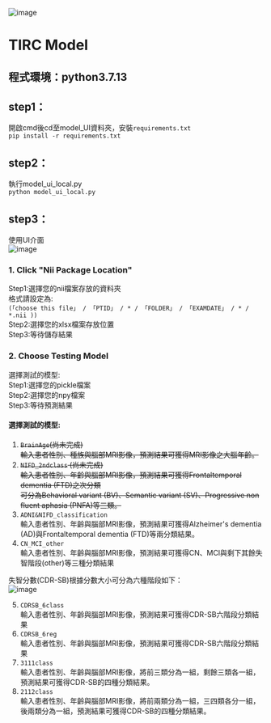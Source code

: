 ![image](https://github.com/tircra3/model/raw/main/model_img/TIRClogo.png)
# TIRC Model
## 程式環境：python3.7.13 <br>
## step1：<br>
開啟cmd後cd至model_UI資料夾，安裝`requirements.txt` <br>
`pip install -r requirements.txt` <br>
## step2：<br>
執行model_ui_local.py <br>
`python model_ui_local.py`
## step3：<br>
使用UI介面 <br>
![image](https://github.com/tircra3/model/raw/main/model_img/UI.png)

### 1. Click "Nii Package Location" <br>
Step1:選擇您的nii檔案存放的資料夾 <br>
格式請設定為: <br>
`(「choose this file」 / 「PTID」 / * / 「FOLDER」 / 「EXAMDATE」 / * / *.nii ))` <br>
Step2:選擇您的xlsx檔案存放位置 <br>
Step3:等待儲存結果 <br>

### 2. Choose Testing Model <br>
選擇測試的模型: <br>
Step1:選擇您的pickle檔案 <br>
Step2:選擇您的npy檔案 <br>
Step3:等待預測結果 <br>


#### 選擇測試的模型: <br>
1. ~~`BrainAge`(尚未完成) <br>
輸入患者性別、種族與腦部MRI影像，預測結果可獲得MRI影像之大腦年齡。~~ <br>
2. ~~`NIFD_2ndclass` (尚未完成) <br>
輸入患者性別、年齡與腦部MRI影像，預測結果可獲得Frontaltemporal dementia (FTD)之次分類 <br>
可分為Behavioral variant (BV)、Semantic variant (SV)、Progressive non fluent aphasia (PNFA)等三類。~~<br>
3. `ADNI&NIFD_classification` <br>
輸入患者性別、年齡與腦部MRI影像，預測結果可獲得Alzheimer's dementia (AD)與Frontaltemporal dementia (FTD)等兩分類結果。 <br>
4. `CN_MCI_other` <br>
輸入患者性別、年齡與腦部MRI影像，預測結果可獲得CN、MCI與剩下其餘失智階段(other)等三種分類結果 <br>

失智分數(CDR-SB)根據分數大小可分為六種階段如下： <br>
![image](https://github.com/tircra3/model/raw/main/model_img/CDR-SB.png)

5. `CDRSB_6class` <br>
輸入患者性別、年齡與腦部MRI影像，預測結果可獲得CDR-SB六階段分類結果 <br>
6. `CDRSB_6reg` <br>
輸入患者性別、年齡與腦部MRI影像，預測結果可獲得CDR-SB六階段分類結果 <br>
7. `3111class` <br>
輸入患者性別、年齡與腦部MRI影像，將前三類分為一組，剩餘三類各一組，預測結果可獲得CDR-SB的四種分類結果。 <br>
8. `2112class` <br>
輸入患者性別、年齡與腦部MRI影像，將前兩類分為一組，三四類各分一組，後兩類分為一組，預測結果可獲得CDR-SB的四種分類結果。 <br>
